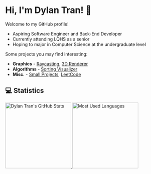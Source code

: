 # Hi, I'm Dylan Tran! 👋

Welcome to my GitHub profile!

- Aspiring Software Engineer and Back-End Developer
- Currently attending LQHS as a senior
- Hoping to major in Computer Science at the undergraduate level

Some projects you may find interesting:
- **Graphics** - [Raycasting](https://github.com/DylanBT928/raycasting), [3D Renderer](https://github.com/DylanBT928/3d-renderer)
- **Algorithms** - [Sorting Visualizer](https://github.com/DylanBT928/sorting-visualizer)
- **Misc.** - [Small Projects](https://github.com/DylanBT928/small-projects), [LeetCode](https://github.com/DylanBT928/leetcode)

## 💻 Statistics
<div>
    <a href="https://www.githubwrapped.io/DylanBT928">
        <img height="210" alt="Dylan Tran's GitHub Stats" src="https://github-readme-stats-dylans-projects-9d894771.vercel.app/api?username=DylanBT928&theme=gotham&show_icons=true&include_all_commits=true"/>
    </a>
    <a href="https://www.githubwrapped.io/DylanBT928">
        <img height="210" alt="Most Used Languages" src="https://github-readme-stats-dylans-projects-9d894771.vercel.app/api/top-langs/?username=DylanBT928&layout=compact&theme=gotham&langs_count=8&size_weight=0.5&count_weight=0.5"/>
    </a>
</div>
